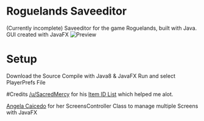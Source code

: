 # Roguelands Saveeditor
(Currently incomplete) Saveeditor for the game Roguelands, built with Java. GUI created with JavaFX
![Preview](http://i.imgur.com/jnM5IIn.png)

# Setup
Download the Source
Compile with Java8 & JavaFX
Run and select PlayerPrefs File

#Credits
[/u/SacredMercy](https://www.reddit.com/u/SacredMercy) for his [Item ID List](https://www.reddit.com/r/RogueLands/comments/4r9d4s/roguelands_item_id_list/) which helped me alot.

[Angela Caicedo](https://blogs.oracle.com/acaicedo/entry/managing_multiple_screens_in_javafx1) for her ScreensController Class to manage multiple Screens with JavaFX
